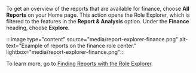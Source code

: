 To get an overview of the reports that are available for finance, choose **All Reports** on your Home page. This action opens the Role Explorer, which is filtered to the features in the **Report & Analysis** option. Under the **Finance** heading, choose **Explore**.

:::image type="content" source="media/report-explorer-finance.png" alt-text="Example of reports on the finance role center." lightbox="media/report-explorer-finance.png":::

To learn more, go to [Finding Reports with the Role Explorer](ui-role-explorer.md).